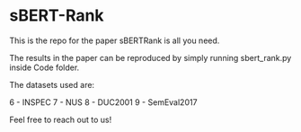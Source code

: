 # sBERT-Rank

This is the repo for the paper sBERTRank is all you need. 

The results in the paper can be reproduced by simply running sbert_rank.py inside Code folder.

The datasets used are:

6 - INSPEC
7 - NUS
8 - DUC2001
9 - SemEval2017 

Feel free to reach out to us! 


